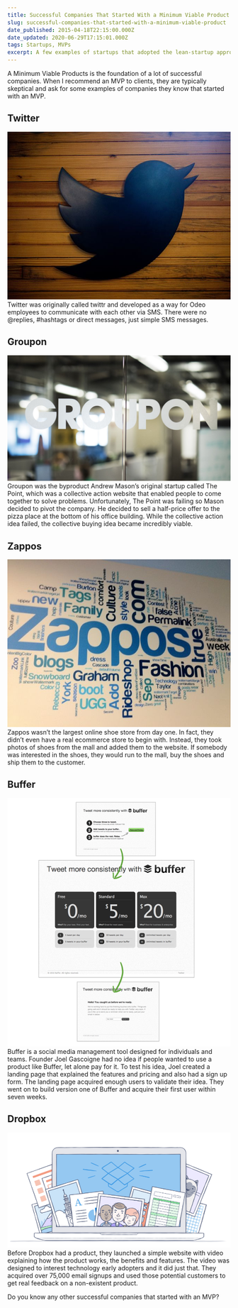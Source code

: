 ```yaml
---
title: Successful Companies That Started With a Minimum Viable Product
slug: successful-companies-that-started-with-a-minimum-viable-product
date_published: 2015-04-18T22:15:00.000Z
date_updated: 2020-06-29T17:15:01.000Z
tags: Startups, MVPs
excerpt: A few examples of startups that adopted the lean-startup approach with an MVP.
---
```


A Minimum Viable Products is the foundation of a lot of successful companies. When I recommend an MVP to clients, they are typically skeptical and ask for some examples of companies they know that started with an MVP.

## Twitter
![Twitter Logo on wood background](./large_TWITTER-LOGO1-AZ1.jpg)
Twitter was originally called twittr and developed as a way for Odeo employees to communicate with each other via SMS. There were no @replies, #hashtags or direct messages, just simple SMS messages.

## Groupon
![Glass doors with Groupon logo and blurred office in background](./groupon-office-door-lrg.jpg)
Groupon was the byproduct Andrew Mason’s original startup called The Point, which was a collective action website that enabled people to come together to solve problems. Unfortunately, The Point was failing so Mason decided to pivot the company. He decided to sell a half-price offer to the pizza place at the bottom of his office building. While the collective action idea failed, the collective buying idea became incredibly viable.

## Zappos
![Wall with Zappos logo and other words](./large_zappos2.jpg)
Zappos wasn’t the largest online shoe store from day one. In fact, they didn’t even have a real ecommerce store to begin with. Instead, they took photos of shoes from the mall and added them to the website. If somebody was interested in the shoes, they would run to the mall, buy the shoes and ship them to the customer.

## Buffer
![Buffer's signup flow with pricing page](./Buffer-MVP-2.png)
Buffer is a social media management tool designed for individuals and teams. Founder Joel Gascoigne had no idea if people wanted to use a product like Buffer, let alone pay for it. To test his idea, Joel created a landing page that explained the features and pricing and also had a sign up form. The landing page acquired enough users to validate their idea. They went on to build version one of Buffer and acquire their first user within seven weeks.

## Dropbox
![Illustration of computer with pictures and other media](./Dropbox-Pro-Logo.png)
Before Dropbox had a product, they launched a simple website with video explaining how the product works, the benefits and features. The video was designed to interest technology early adopters and it did just that. They acquired over 75,000 email signups and used those potential customers to get real feedback on a non-existent product.

Do you know any other successful companies that started with an MVP?
